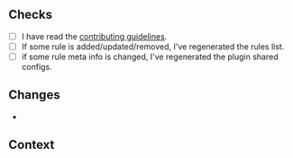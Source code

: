 ## Checks

- [ ] I have read the [contributing guidelines](https://github.com/testing-library/eslint-plugin-testing-library/blob/main/CONTRIBUTING.md).
- [ ] If some rule is added/updated/removed, I've regenerated the rules list.
- [ ] if some rule meta info is changed, I've regenerated the plugin shared configs.

## Changes

<!-- List the changes you're making with this pull request. -->

-

## Context

<!--
If you're fixing an issue with this pull request then use the "Fixes" keyword, like this:
Fixes #123
-->
